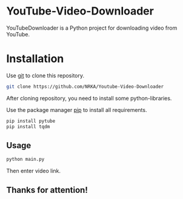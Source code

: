 # YouTube-Video-Downloader
YouTubeDownloader is a Python project for downloading video from YouTube.

# Installation
Use [git](https://github.com/NRKA/Youtube-Video-Downloader) to clone this repository.
```bash
git clone https://github.com/NRKA/Youtube-Video-Downloader
```
After cloning repository, you need to install some python-libraries.

Use the package manager [pip](https://pip.pypa.io/en/stable/) to install all requirements.
```bash
pip install pytube
pip install tqdm
```
## Usage
```bash
python main.py
```
Then enter video link.


## Thanks for attention!